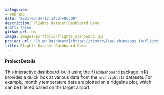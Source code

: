 ```yaml
---
categories:
- web app
date: "2021-03-26T12:14:34+06:00"
description: Flights Dataset Dashboard Demo
draft: false
github_url: NA
image: images/portfolio/flights_dashboard.jpg
project_url: '[View Dashboard](https://timothyliew.shinyapps.io/flights_dashboard_demo/)'
title: Flights Dataset Dashboard Demo
---
```



#### Project Details

This interactive dashboard (built using the `flexdashboard` package in R) provides a quick look at various data from the `nycflights13` datasets. For example, monthly temperature data are plotted on a ridgeline plot, which can be filtered based on the target airport.

